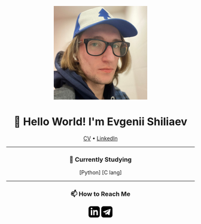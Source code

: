 <!--    Project: Profile Page
        Author:  Evgenii Shiliaev
        Date:    24.10.2023        -->

<p align="center">
  <img src="assets/photo.jpg" width="250" height="250">
</p>

<h1 align="center">👋 Hello World! I'm Evgenii Shiliaev</h1>

<p align="center">
  <a href="https://drive.proton.me/urls/AS61GNH84W#Tdrj09dYHllo">CV</a> •
  <a href="https://www.linkedin.com/in/evgenii-shiliaev/">LinkedIn</a>
</p>

---

<h3 align="center">🔭 Currently Studying</h3>
<p align="center">
  [Python]
  [C lang]
</p>

---

<h3 align="center">📫 How to Reach Me</h3>
<p align="center">
  <a href="https://www.linkedin.com/in/evgenii-shiliaev/" target="blank"><img align="center" src="assets/iconmonstr-linkedin-3.svg" alt="linkedin" height="30" width="30" /></a>
  <a href="https://www.t.me/jekwwer/" target="blank"><img align="center" src="assets/iconmonstr-telegram-3.svg" alt="telegram" height="30" width="30" /></a>
</p>

<!--- End of README.md --->
